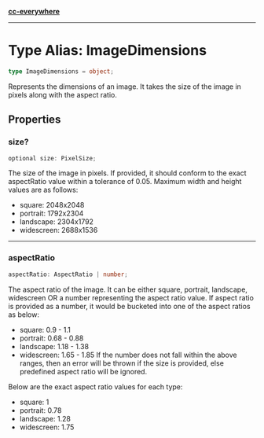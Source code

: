 [**cc-everywhere**](../../../../../index.md)

***

# Type Alias: ImageDimensions

```ts
type ImageDimensions = object;
```

Represents the dimensions of an image.
It takes the size of the image in pixels along with the aspect ratio.

## Properties

### size?

```ts
optional size: PixelSize;
```

The size of the image in pixels.
If provided, it should conform to the exact aspectRatio value within a tolerance of 0.05.
Maximum width and height values are as follows:
- square: 2048x2048
- portrait: 1792x2304
- landscape: 2304x1792
- widescreen: 2688x1536

***

### aspectRatio

```ts
aspectRatio: AspectRatio | number;
```

The aspect ratio of the image.
It can be either square, portrait, landscape, widescreen OR a number representing the aspect ratio value.
If aspect ratio is provided as a number, it would be bucketed into one of the aspect ratios as below:
- square: 0.9 - 1.1
- portrait: 0.68 - 0.88
- landscape: 1.18 - 1.38
- widescreen: 1.65 - 1.85
If the number does not fall within the above ranges, then an error will be thrown if the size is provided, else predefined aspect ratio will be ignored.

Below are the exact aspect ratio values for each type:
- square: 1
- portrait: 0.78
- landscape: 1.28
- widescreen: 1.75
